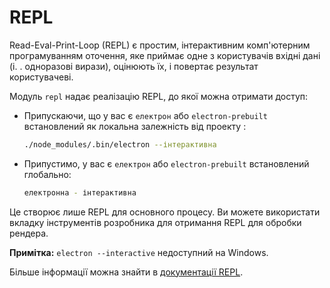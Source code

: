 # REPL

Read-Eval-Print-Loop (REPL) є простим, інтерактивним комп'ютерним програмуванням оточення, яке приймає одне з користувачів вхідні дані (і. . одноразові вирази), оцінюють їх, і повертає результат користувачеві.

Модуль `repl` надає реалізацію REPL, до якої можна отримати доступ:

* Припускаючи, що у вас є `електрон` або `electron-prebuilt` встановлений як локальна залежність від проекту :

  ```sh
  ./node_modules/.bin/electron --інтерактивна
  ```
* Припустимо, у вас є `електрон` або `electron-prebuilt` встановлений глобально:

  ```sh
  електронна - інтерактивна
  ```

Це створює лише REPL для основного процесу. Ви можете використати вкладку інструментів розробника для отримання REPL для обробки рендера.

**Примітка:** `electron --interactive` недоступний на Windows.

Більше інформації можна знайти в [документації REPL](https://nodejs.org/dist/latest/docs/api/repl.html).
